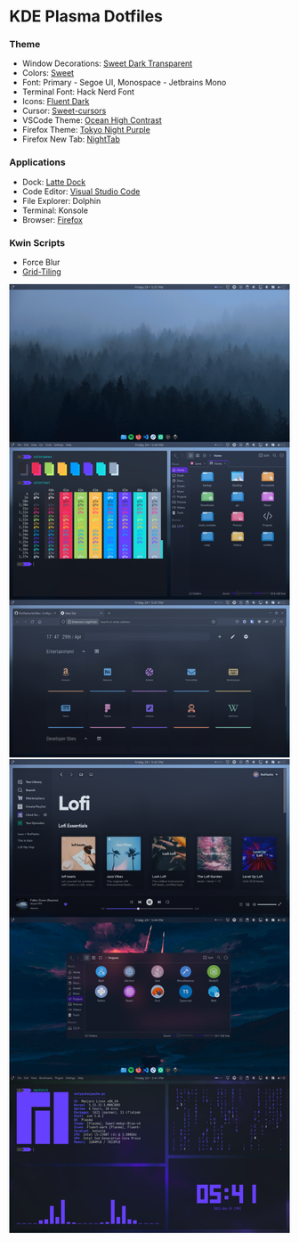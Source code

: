 # KDE Plasma Dotfiles

### Theme

- Window Decorations: [Sweet Dark Transparent](https://store.kde.org/p/1294174)
- Colors: [Sweet](https://store.kde.org/p/1294174)
- Font: Primary - Segoe UI, Monospace - Jetbrains Mono
- Terminal Font: Hack Nerd Font
- Icons: [Fluent Dark](https://store.kde.org/p/1477945/)
- Cursor: [Sweet-cursors](https://store.kde.org/p/1393084/)
- VSCode Theme: [Ocean High Contrast](https://marketplace.visualstudio.com/items?itemName=NotYasho.ocean-high-contrast)
- Firefox Theme: [Tokyo Night Purple](https://addons.mozilla.org/en-US/firefox/addon/tokyo-night-purple/)
- Firefox New Tab: [NightTab](https://addons.mozilla.org/en-US/firefox/addon/nighttab/)

### Applications

- Dock: [Latte Dock](https://store.kde.org/p/1169519)
- Code Editor: [Visual Studio Code](https://code.visualstudio.com/)
- File Explorer: Dolphin
- Terminal: Konsole
- Browser: [Firefox](https://www.mozilla.org/en-US/firefox/new/)

### Kwin Scripts
- Force Blur
- [Grid-Tiling](https://github.com/lingtjien/Grid-Tiling-Kwin)

![](Screenshots/desktop.png)
![](Screenshots/workflow.png)
